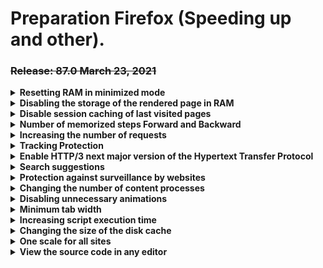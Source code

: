 # Preparation Firefox (Speeding up and other).

### ~~Release: 87.0 March 23, 2021~~

<details>
<summary><b>Resetting RAM in minimized mode</b></summary>

    enter link: about: config
    add new value, key type boolean: config.trim_on_minimize
    set key: true
    restart Firefox.

    The payback for this may be slowing down the browser's "recovery"

</details>

<details>

<summary><b>Disabling the storage of the rendered page in RAM</b></summary>

    enter link: about: config
    search value: browser.cache.memory.enable
    set key: false
    restart Firefox.

</details>

<details>

<summary><b>Disable session caching of last visited pages</b></summary>

    enter link: about: config
    search value: browser.sessionhistory.max_total_viewers
    set key: 20
    restart Firefox.

</details>

<details>

<summary><b>Number of memorized steps Forward and Backward</b></summary>

    enter link: about: config
    search value: browser.sessionhistory.max_entries
    set key: 25
    restart Firefox.

    Default: 50

</details>

<details>

<summary><b>Increasing the number of requests</b></summary>

    enter link: about: config
    search value: network.http.pacing.requests.burst
    set key: 20
    restart Firefox.

</details>

<details>

<summary><b>Tracking Protection</b></summary>

    enter link: about: config
    search value: privacy.trackingprotection.enabled
    set key: true
    restart Firefox.

</details>

<details>

<summary><b>Enable HTTP/3 next major version of the Hypertext Transfer Protocol</b></summary>

    enter link: about: config
    search value: network.http.http3.enabled
    set key: true
    restart Firefox.

</details>

<details>

<summary><b>Search suggestions</b></summary>

    enter link: about: config
    search value: browser.search.suggest.enabled
    set key: false
    restart Firefox.

> Everything typed in the search bar is sent to the search engine. After disabling this option, the suggestions will continue to work, but only based on the local search history.

</details>

<details>

<summary><b>Protection against surveillance by websites</b></summary>

    enter link: about: config
    search value: privacy.trackingprotection.enabled
    set key: true
    restart Firefox.

</details>

<details>

<summary><b>Changing the number of content processes</b></summary>

    enter link: about: config
    search value: dom.ipc.processCount
    set key: 10
    restart Firefox.

    Default: 8

</details>

<details>

<summary><b>Disabling unnecessary animations</b></summary>

    enter link: about: config
    create bollean value: toolkit.cosmeticAnimations.enabled
    set key: false
    restart Firefox.

</details>

<details>

<summary><b>Minimum tab width</b></summary>

    enter link: about: config
    search value: browser.tabs.tabMinWidth
    set key: 100
    restart Firefox.

    Default: 76

</details>

<details>

<summary><b>Increasing script execution time</b></summary>

    enter link: about: config
    search value: dom.max_script_run_time
    set key: 10
    restart Firefox.

    Default: 20

</details>

<details>

<summary><b>Changing the size of the disk cache</b></summary>

    enter link: about: config
    search value: browser.cache.disk.capacity
    set key: 65536
    restart Firefox.

    Default: 1048576 in kilobytes

</details>

<details>

<summary><b>One scale for all sites</b></summary>

    enter link: about: config
    search value: browser.zoom.siteSpecific
    set key: true
    restart Firefox.

    Default: true

</details>

<details>

<summary><b>View the source code in any editor</b></summary>

    enter link: about: config

    search value: view_source.editor.external
    set key: true

    Default: false

    search value: view_source.editor.path
    set key: gedit

    Default: empty

    restart Firefox.

</details>
